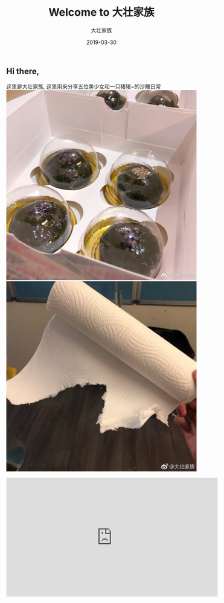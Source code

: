 ﻿---
layout:     post
title:      Welcome to 大壮家族
subtitle:   
date:       2019-03-30
author:     大壮家族
header-img: img/BackG2.jpg
catalog: false
tags:
    - Hello
---

## Hi there,

这里是大壮家族, 这里用来分享五位美少女和一只猪猪~的沙雕日常
![青团](https://raw.githubusercontent.com/bigstrongfamily/bigstrongfamily.github.io/master/img/Hello_Img_1.jpg)
![纸](https://raw.githubusercontent.com/bigstrongfamily/bigstrongfamily.github.io/master/img/Hello_Img_2.jpg)
<iframe width="560" height="315" src="https://www.bilibili.com/video/av19390801?from=search&seid=6066836257538117026" frameborder="0" allowfullscreen></iframe>
